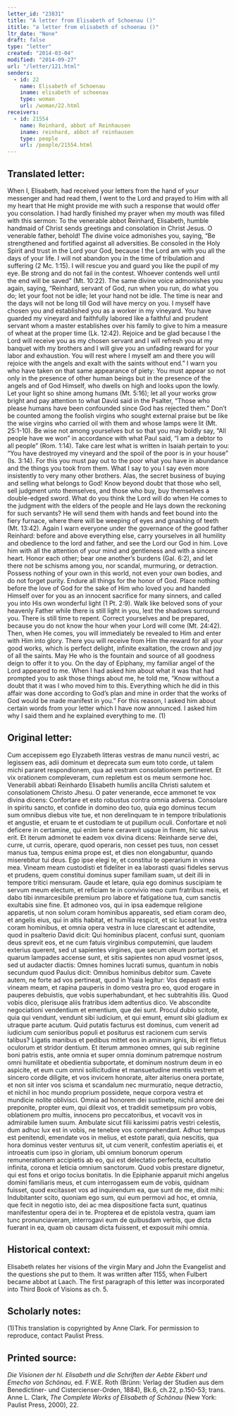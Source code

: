 ```yaml
---
letter_id: "23831"
title: "A letter from Elisabeth of Schoenau ()"
ititle: "a letter from elisabeth of schoenau ()"
ltr_date: "None"
draft: false
type: "letter"
created: "2014-03-04"
modified: "2014-09-27"
url: "/letter/121.html"
senders:
  - id: 22
    name: Elisabeth of Schoenau
    iname: elisabeth of schoenau
    type: woman
    url: /woman/22.html
receivers:
  - id: 21554
    name: Reinhard, abbot of Reinhausen
    iname: reinhard, abbot of reinhausen
    type: people
    url: /people/21554.html
---
```

<h2> Translated letter:</h2>When I, Elisabeth, had received your letters from the hand of your messenger and had read them, I went to the Lord and prayed to Him with all my heart that He might provide me with such a response that would offer you consolation.  I had hardly finished my prayer when my mouth was filled with this sermon:
To the venerable abbot Reinhard, Elisabeth, humble handmaid of Christ sends greetings and consolation in Christ Jesus.  O venerable father, behold!  The divine voice admonishes you, saying, “Be strengthened and fortified against all adversities.  Be consoled in the Holy Spirit and trust in the Lord your God, because I the Lord am with you all the days of your life.  I will not abandon you in the time of tribulation and suffering (2 Mc. 1:15).  I will rescue you and guard you like the pupil of my eye.  Be strong and do not fail in the contest.  Whoever contends well until the end will be saved” (Mt. 10:22).
The same divine voice admonishes you again, saying, “Reinhard, servant of God, run when you run, do what you do; let your foot not be idle; let your hand not be idle.  The time is near and the days will not be long till God will have mercy on you.  I myself have chosen you and established you as a worker in my vineyard.  You have guarded my vineyard and faithfully labored like a faithful and prudent servant whom a master establishes over his family to give to him a measure of wheat at the proper time (Lk. 12:42).  Rejoice and be glad because I the Lord will receive you as my chosen servant and I will refresh you at my banquet with my brothers and I will give you an unfading reward for your labor and exhaustion.  You will rest where I myself am and there you will rejoice with the angels and exalt with the saints without end.”
I warn you who have taken on that same appearance of piety:  You must appear so not only in the presence of other human beings but in the presence of the angels and of God Himself, who dwells on high and looks upon the lowly.  Let your light so shine among humans (Mt. 5:16); let all your works grow bright and pay attention to what David said in the Psalter, “Those who please humans have been confounded since God has rejected them.”  Don’t be counted among the foolish virgins who sought external praise but be like the wise virgins who carried oil with them and whose lamps were lit (Mt. 25:1-10).  Be wise not among yourselves but so that you may boldly say, “All people have we won” in accordance with what Paul said, “I am a debtor to all people” (Rom. 1:14).  Take care lest what is written in Isaiah pertain to you: “You have destroyed my vineyard and the spoil of the poor is in your house” (Is. 3:14).  For this you must pay out to the poor what you have in abundance and the things you took from them.  What I say to you I say even more insistently to very many other brothers.  Alas, the secret business of buying and selling what belongs to God!  Know beyond doubt that those who sell, sell judgment unto themselves, and those who buy, buy themselves a double-edged sword.  What do you think the Lord will do when He comes to the judgment with the elders of the people and He lays down the reckoning for such servants?  He will send them with hands and feet bound into the fiery furnace, where there will be weeping of eyes and gnashing of teeth (Mt. 13:42).
Again I warn everyone under the governance of the good father Reinhard:  before and above everything else, carry yourselves in all humility and obedience to the lord and father, and see the Lord our God in him.  Love him with all the attention of your mind and gentleness and with a sincere heart.  Honor each other; bear one another’s burdens (Gal. 6:2), and let there not be schisms among you, nor scandal, murmuring, or detraction.  Possess nothing of your own in this world, not even your own bodies, and do not forget purity.  Endure all things for the honor of God.  Place nothing before the love of God for the sake of Him who loved you and handed Himself over for you as an innocent sacrifice for many sinners, and called you into His own wonderful light (1 Pt. 2:9).  Walk like beloved sons of your heavenly Father while there is still light in you, lest the shadows surround you.  There is still time to repent.  Correct yourselves and be prepared, because you do not know the hour when your Lord will come (Mt. 24:42).  Then, when He comes, you will immediately be revealed to Him and enter with Him into glory.  There you will receive from Him the reward for all your good works, which is perfect delight, infinite exaltation, the crown and joy of all the saints.  May He who is the fountain and source of all goodness deign to offer it to you.
On the day of Epiphany, my familiar angel of the Lord appeared to me.  When I had asked him about what it was that had prompted you to ask those things about me, he told me, “Know without a doubt that it was I who moved him to this.  Everything which he did in this affair was done according to God’s plan and mine in order that the works of God would be made manifest in you.”  For this reason, I asked him about certain words from your letter which I have now announced.  I asked him why I said them and he explained everything to me. (1)
<h2 class="mt-4"> Original letter:</h2>Cum accepissem ego Elyzabeth litteras vestras de manu nuncii vestri, ac legissem eas, adii dominum et deprecata sum eum toto corde, ut talem michi pararet respondionem, qua ad vestram consolationem pertineret.  Et vix orationem compleveram, cum repletum est os meum sermone hoc.
Venerabili abbati Reinhardo Elisabeth humilis ancilla Christi salutem et consolationem Christo Jhesu.  O pater venerande, ecce ammonet te vox divina dicens:  Confortare et esto robustus contra omnia adversa.  Consolare in spiritu sancto, et confide in domino deo tuo, quia ego dominus tecum sum omnibus diebus vite tue, et non derelinquam te in tempore tribulationis et angustie, et eruam te et custodiam te ut pupillum oculi.  Confortare et noli deficere in certamine, qui enim bene ceraverit usque in finem, hic salvus erit.  Et iterum admonet te eadem vox divina dicens:  Reinharde serve dei, curre, ut curris, operare, quod operaris, non cesset pes tuus, non cesset manus tua, tempus enima prope est, et dies non elongabuntur, quando miserebitur tui deus.  Ego ipse elegi te, et constitui te operarium in vinea mea.  Vineam meam custodisti et fideliter in ea laborasti quasi fideles servus et prudens, quem constitui dominus super familiam suam, ut deit illi in tempore tritici mensuram.  Gaude et letare, quia ego dominus suscipiam te servum meum electum, et reficiam te in convivio meo cum fratribus meis, et dabo tibi inmarcesibile premium pro labore et fatigatione tua, cum sanctis exultabis sine fine.  Et admoneo vos, qui in ipsa eademque religione apparetis, ut non solum coram hominibus appareatis, sed etiam coram deo, et angelis eius, qui in altis habitat, et humilia respicit, et sic luceat lux vestra coram hominibus, et omnia opera vestra in luce clarescant et adtendite, quod in psalterio David dicit:  Qui hominibus placent, confusi sunt, quoniam deus sprevit eos, et ne cum fatuis virginibus computemini, que laudem exterius querent, sed ut sapientes virgines, que secum oleum portant, et quarum lampades accense sunt, et sitis sapientes non apud vosmet ipsos, sed ut audacter diactis:  Omnes homines lucrati sumus, quantum in nobis secundum quod Paulus dicit:  Omnibus hominibus debitor sum.  Cavete autem, ne forte ad vos pertineat, quod in Ysaia legitur:  Vos depasti estis vineam meam, et rapina pauperis in domo vestra pro eo, quod erogare in pauperes debuistis, que vobis superhabundant, et hec subtrahitis illis.  Quod vobis dico, plerisuqe aliis fratribus idem adtentius dico.  Ve abscondite negociationi vendentium et ementium, que dei sunt.  Procul dubio scitote, quia qui vendunt, vendunt sibi iudicium, et qui emunt, emunt sibi gladium ex utraque parte acutum.  Quid putatis facturus est dominus, cum venerit ad iudicium cum senioribus populi et positurus est racionem cum servis talibus?  Ligatis manibus et pedibus mittet eos in aminum ignis, ibi erit fletus oculorum et stridor dentium.  Et iterum ammoneo omnes, qui sub reginine boni patris estis, ante omnia et super omnia dominum patremque nostrum omni humilitate et obedientia subportate, et dominum nostrum deum in eo aspicite, et eum cum omni sollicitudine et mansuetudine mentis vestrem et sincero corde diligite, et vos invicem honorate, alter alterius onera portate, et non sit inter vos scisma et scandalum nec murmuratio, neque detractio, et nichil in hoc mundo proprium possidete, neque corpora vestra et mundicie nolite oblivisci.  Omnia ad honorem dei sustinete, nichil amore dei preponite, propter eum, qui dilexit vos, et tradidit semetipsum pro vobis, oblationem pro multis, innocens pro peccatoribus, et vocavit vos in admirabile lumen suum.  Ambulate sicut filii karissimi patris vestri celestis, dum adhuc lux est in vobis, ne tenebre vos comprehendant.  Adhuc tempus est penitendi, emendate vos in melius, et estote parati, quia nescitis, qua hora dominus vester venturus sit, ut cum venerit, confestim aperiatis ei, et introeatis cum ipso in gloriam, ubi omnium bonorum operum remunerationem accipietis ab eo, qui est delectatio perfecta, ecultatio infinita, corona et leticia omnium sanctorum.  Quod vobis prestare dignetur, qui est fons et origo tocius bonitatis.
In die Epiphanie apparuit michi angelus domini familiaris meus, et cum interrogassem eum de vobis, quidnam fuisset, quod excitasset vos ad inquirendum ea, que sunt de me, dixit mihi:  Indubitanter scito,
 quoniam ego sum, qui eum permovi ad hoc, et omnia, que fecit in negotio isto, dei ac mea dispositione facta sunt, quatinus manifestentur opera dei in te.  Propterea et de epistola vestra, quam iam tunc pronunciaveram, interrogavi eum de quibusdam verbis, que dicta fuerant in ea, quam ob causam dicta fuissent, et exposuit mihi omnia.
<h2 class="mt-4"> Historical context:</h2>Elisabeth relates her visions of the virgin Mary and John the Evangelist and the questions she put to them.  It was written after 1155, when Fulbert became abbot at Laach.  The first paragraph of this letter was incorporated into Third Book of Visions as ch. 5.
<h2 class="mt-4"> Scholarly notes:</h2>(1)This translation is copyrighted by Anne Clark.  For permission to reproduce, contact Paulist Press.
<h2 class="mt-4"> Printed source:</h2><p><em>Die Visionen der hl. Elisabeth und die Schriften der Aebte Ekbert und Emecho von Schönau,</em> ed. F.W.E. Roth (Brünn: Verlag der Studien aus dem Benedictiner- und Cistercienser-Orden, 1884), Bk.6, ch.22, p.150-53; trans. Anne L. Clark, <em>The Complete Works of Elisabeth of Schönau</em> (New York: Paulist Press, 2000), 22.</p>